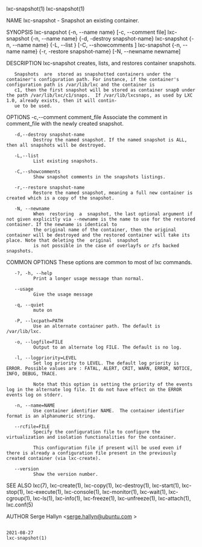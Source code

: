 lxc-snapshot(1)                                                                                                                                                            lxc-snapshot(1)

NAME
       lxc-snapshot - Snapshot an existing container.

SYNOPSIS
       lxc-snapshot {-n, --name name} [-c, --comment file]
       lxc-snapshot {-n, --name name} {-d, -destroy snapshot-name}
       lxc-snapshot {-n, --name name} {-L, --list } [-C, --showcomments ]
       lxc-snapshot {-n, --name name} {-r, -restore snapshot-name} [-N, --newname newname]

DESCRIPTION
       lxc-snapshot creates, lists, and restores container snapshots.

       Snapshots  are  stored as snapshotted containers under the container's configuration path. For instance, if the container's configuration path is /var/lib/lxc and the container is
       c1, then the first snapshot will be stored as container snap0 under the path /var/lib/lxc/c1/snaps.  If /var/lib/lxcsnaps, as used by LXC 1.0, already exists, then it will contin‐
       ue to be used.

OPTIONS
       -c,--comment comment_file
              Associate the comment in comment_file with the newly created snapshot.

       -d,--destroy snapshot-name
              Destroy the named snapshot. If the named snapshot is ALL, then all snapshots will be destroyed.

       -L,--list
              List existing snapshots.

       -C,--showcomments
              Show snapshot comments in the snapshots listings.

       -r,--restore snapshot-name
              Restore the named snapshot, meaning a full new container is created which is a copy of the snapshot.

       -N, --newname
              When  restoring  a  snapshot, the last optional argument if not given explicitly via --newname is the name to use for the restored container. If the newname is identical to
              the original name of the container, then the original container will be destroyed and the restored container will take its place. Note that deleting the  original  snapshot
              is not possible in the case of overlayfs or zfs backed snapshots.

COMMON OPTIONS
       These options are common to most of lxc commands.

       -?, -h, --help
              Print a longer usage message than normal.

       --usage
              Give the usage message

       -q, --quiet
              mute on

       -P, --lxcpath=PATH
              Use an alternate container path. The default is /var/lib/lxc.

       -o, --logfile=FILE
              Output to an alternate log FILE. The default is no log.

       -l, --logpriority=LEVEL
              Set log priority to LEVEL. The default log priority is ERROR. Possible values are : FATAL, ALERT, CRIT, WARN, ERROR, NOTICE, INFO, DEBUG, TRACE.

              Note that this option is setting the priority of the events log in the alternate log file. It do not have effect on the ERROR events log on stderr.

       -n, --name=NAME
              Use container identifier NAME.  The container identifier format is an alphanumeric string.

       --rcfile=FILE
              Specify the configuration file to configure the virtualization and isolation functionalities for the container.

              This configuration file if present will be used even if there is already a configuration file present in the previously created container (via lxc-create).

       --version
              Show the version number.

SEE ALSO
       lxc(7),  lxc-create(1), lxc-copy(1), lxc-destroy(1), lxc-start(1), lxc-stop(1), lxc-execute(1), lxc-console(1), lxc-monitor(1), lxc-wait(1), lxc-cgroup(1), lxc-ls(1), lxc-info(1),
       lxc-freeze(1), lxc-unfreeze(1), lxc-attach(1), lxc.conf(5)

AUTHOR
       Serge Hallyn <serge.hallyn@ubuntu.com >

                                                                                        2021-08-27                                                                         lxc-snapshot(1)
